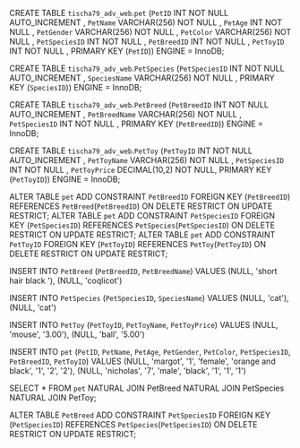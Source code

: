 <!-- creating parent table -->

CREATE TABLE `tischa79_adv_web`.`pet` (`PetID` INT NOT NULL AUTO_INCREMENT , `PetName` VARCHAR(256) NOT NULL , `PetAge` INT NOT NULL , `PetGender` VARCHAR(256) NOT NULL , `PetColor` VARCHAR(256) NOT NULL , `PetSpeciesID` INT NOT NULL , `PetBreedID` INT NOT NULL , `PetToyID` INT NOT NULL , PRIMARY KEY (`PetID`)) ENGINE = InnoDB;


<!-- creating children tables -->

CREATE TABLE `tischa79_adv_web`.`PetSpecies` (`PetSpeciesID` INT NOT NULL AUTO_INCREMENT , `SpeciesName` VARCHAR(256) NOT NULL , PRIMARY KEY (`SpeciesID`)) ENGINE = InnoDB;

CREATE TABLE `tischa79_adv_web`.`PetBreed` (`PetBreedID` INT NOT NULL AUTO_INCREMENT , `PetBreedName` VARCHAR(256) NOT NULL , `PetSpeciesID` INT NOT NULL , PRIMARY KEY (`PetBreedID`)) ENGINE = InnoDB;

CREATE TABLE `tischa79_adv_web`.`PetToy` (`PetToyID` INT NOT NULL AUTO_INCREMENT , `PetToyName` VARCHAR(256) NOT NULL , `PetSpeciesID` INT NOT NULL , `PetToyPrice` DECIMAL(10,2) NOT NULL, PRIMARY KEY (`PetToyID`)) ENGINE = InnoDB;

<!-- creating foreign keys for parent table -->

ALTER TABLE `pet` ADD CONSTRAINT `PetBreedID` FOREIGN KEY (`PetBreedID`) REFERENCES `PetBreed`(`PetBreedID`) ON DELETE RESTRICT ON UPDATE RESTRICT; ALTER TABLE `pet` ADD CONSTRAINT `PetSpeciesID` FOREIGN KEY (`PetSpeciesID`) REFERENCES `PetSpecies`(`PetSpeciesID`) ON DELETE RESTRICT ON UPDATE RESTRICT; ALTER TABLE `pet` ADD CONSTRAINT `PetToyID` FOREIGN KEY (`PetToyID`) REFERENCES `PetToy`(`PetToyID`) ON DELETE RESTRICT ON UPDATE RESTRICT;


<!-- inserting information into the tables -->

INSERT INTO `PetBreed` (`PetBreedID`, `PetBreedName`) VALUES (NULL, 'short hair black '), (NULL, 'coqlicot')

INSERT INTO `PetSpecies` (`PetSpeciesID`, `SpeciesName`) VALUES (NULL, 'cat'), (NULL, 'cat')

INSERT INTO `PetToy` (`PetToyID`, `PetToyName`, `PetToyPrice`) VALUES (NULL, 'mouse', '3.00'), (NULL, 'ball', '5.00')

<!-- inserting info in the parent table -->

INSERT INTO `pet` (`PetID`, `PetName`, `PetAge`, `PetGender`, `PetColor`, `PetSpeciesID`, `PetBreedID`, `PetToyID`) VALUES (NULL, 'margot', '1', 'female', 'orange and black', '1', '2', '2'), (NULL, 'nicholas', '7', 'male', 'black', '1', '1', '1')



<!-- JOINNING tables -->
SELECT * FROM `pet` NATURAL JOIN PetBreed NATURAL JOIN PetSpecies NATURAL JOIN PetToy;









ALTER TABLE `PetBreed` ADD CONSTRAINT `PetSpeciesID` FOREIGN KEY (`PetSpeciesID`) REFERENCES `PetSpecies`(`PetSpeciesID`) ON DELETE RESTRICT ON UPDATE RESTRICT;
<!-- Why did i get an error when trying to add the PetSpeciesID as a foreign key -->